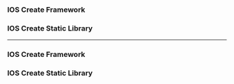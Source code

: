 ### IOS Create Framework
### IOS Create Static Library

------------------------------------------------------

### IOS Create Framework
### IOS Create Static Library
